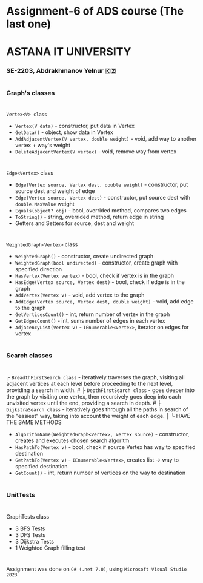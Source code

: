 # Assignment-6 of ADS course (The last one)
# ASTANA IT UNIVERSITY
### SE-2203, Abdrakhmanov Yelnur 🇰🇿

#

### Graph's classes

#

`Vertex<V> class`
- `Vertex(V data)` - constructor, put data in Vertex
- `GetData()` - object, show data in Vertex
- `AddAdjacentVertex(V vertex, double weight)` - void, add way to another vertex + way's weight
- `DeleteAdjacentVertex(V vertex)` - void, remove way from vertex

#

`Edge<Vertex>` class
- `Edge(Vertex source, Vertex dest, double weight)` - constructor, put source dest and weight of edge
- `Edge(Vertex source, Vertex dest)` - constructor, put source dest with `double.MaxValue` weight
- `Equals(object? obj)` - bool, overrided method, compares two edges
- `ToString()` - string, overrided method, return edge in string
- Getters and Setters for source, dest and weight

#

`WeightedGraph<Vertex>` class
- `WeightedGraph()` - constructor, create undirected graph
- `WeightedGraph(bool undirected)` - constructor, create graph with specified direction
- `HasVertex(Vertex vertex)` - bool, check if vertex is in the graph
- `HasEdge(Vertex source, Vertex dest)` - bool, check if edge is in the graph
- `AddVertex(Vertex v)` - void, add vertex to the graph
- `AddEdge(Vertex source, Vertex dest, double weight)` - void, add edge to the graph
- `GetVerticesCount()` - int, return number of vertex in the graph
- `GetEdgesCount()` - int, sums number of edges in each vertex
- `AdjacencyList(Vertex v)` - `IEnumerable<Vertex>`, iterator on edges for vertex
  
#
  
### Search classes

#
  
┌ `BreadthFirstSearch class` - iteratively traverses the graph, visiting all adjacent vertices at each level before proceeding to the next level, providing a search in width. #
├ `DepthFirstSearch class` - goes deeper into the graph by visiting one vertex, then recursively goes deep into each unvisited vertex until the end, providing a search in depth. #
├ `DijkstraSearch class` - iteratively goes through all the paths in search of the "easiest" way, taking into account the weight of each edge.
│
└ HAVE THE SAME METHODS

- `AlgorithmName(WeightedGraph<Vertex>, Vertex source)` - constructor, creates and executes chosen search algoritm
- `HasPathTo(Vertex v)` - bool, check if source Vertex has way to specified destination 
- `GetPathTo(Vertex v)` - `IEnumerable<Vertex>`, creates list -> way to specified destination
- `GetCount()` - int, return number of vertices on the way to destination

#

### UnitTests

#

GraphTests class
- 3 BFS Tests
- 3 DFS Tests
- 3 Dijkstra Tests
- 1 Weighted Graph filling test

#

Assignment was done on `C# (.net 7.0)`, using `Microsoft Visual Studio 2023`
